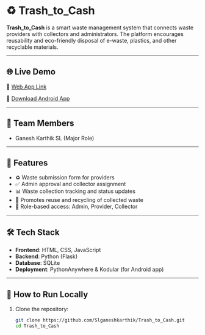 # ♻️ Trash_to_Cash

**Trash_to_Cash** is a smart waste management system that connects waste providers with collectors and administrators. The platform encourages reusability and eco-friendly disposal of e-waste, plastics, and other recyclable materials.

---

## 🌐 Live Demo
🔗 [Web App Link](https://ganesh2005.pythonanywhere.com/)

📱 [Download Android App](https://drive.google.com/file/d/1y5_zMxN37M00doJvR43KdvbA1dPUpOYu/view?usp=drivesdk)

---

## 👥 Team Members
- Ganesh Karthik SL (Major Role)


---

## 🚀 Features

- ♻️ Waste submission form for providers  
- ✅ Admin approval and collector assignment  
- 📊 Waste collection tracking and status updates  
- 🌱 Promotes reuse and recycling of collected waste  
- 🔐 Role-based access: Admin, Provider, Collector

---

## 🛠️ Tech Stack

- **Frontend**: HTML, CSS, JavaScript  
- **Backend**: Python (Flask)  
- **Database**: SQLite  
- **Deployment**: PythonAnywhere & Kodular (for Android app)

---

## 🔧 How to Run Locally

1. Clone the repository:
   ```bash
   git clone https://github.com/Slganeshkarthik/Trash_to_Cash.git
   cd Trash_to_Cash
